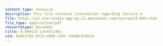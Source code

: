```yaml
---
content_type: resource
description: This file contains information regarding lecture 4.
file: https://ol-ocw-studio-app-qa.s3.amazonaws.com/courses/8-044-statistical-physics-i-spring-2013/b58e27848315e64b1a9ffeb48c4f0e1a_MIT8_044S13_L4.pdf
file_type: application/pdf
resourcetype: Document
title: 8.044s13 Lec4Slides
uid: b58e2784-8315-e64b-1a9f-feb48c4f0e1a
---
```

